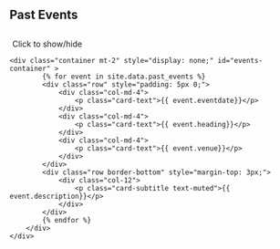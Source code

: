 <section class="portfolio section-bg" id="past_events">
    <div class="container">
        <div class="section-title">
            <div class="d-flex align-items-top" style="cursor:pointer" id="toggle-past-events">
                <h2 class="mr-2">Past Events</h2>
                <p class="card-text mb-0 text-muted" style="padding-top: 12px; padding-left: 5px;">Click to show/hide</p>
            </div>
        </div>
    </div>

    <div class="container mt-2" style="display: none;" id="events-container" >
            {% for event in site.data.past_events %}
            <div class="row" style="padding: 5px 0;">
                <div class="col-md-4">
                    <p class="card-text">{{ event.eventdate}}</p>
                </div>
                <div class="col-md-4">
                    <p class="card-text">{{ event.heading}}</p>
                </div>
                <div class="col-md-4">
                    <p class="card-text">{{ event.venue}}</p>
                </div>
            </div>
            <div class="row border-bottom" style="margin-top: 3px;">
                <div class="col-12">
                    <p class="card-subtitle text-muted">{{ event.description}}</p>
                </div>
            </div>
            {% endfor %}
        </div>
    </div>
</section>

<script src="https://code.jquery.com/jquery-3.5.1.min.js"></script>
<script>
    $(document).ready(function() {
        $('#toggle-past-events').click(function() {
            $('#events-container').toggle(); // Toggles the visibility of the events container
        });
    });
</script>

